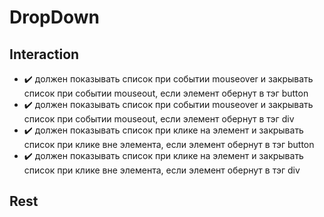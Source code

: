 # DropDown

## Interaction
- :heavy_check_mark: должен показывать список при событии mouseover и закрывать список при событии mouseout, если элемент обернут в тэг button
- :heavy_check_mark: должен показывать список при событии mouseover и закрывать список при событии mouseout, если элемент обернут в тэг div
- :heavy_check_mark: должен показывать список при клике на элемент и закрывать список при клике вне элемента, если элемент обернут в тэг button 
- :heavy_check_mark: должен показывать список при клике на элемент и закрывать список при клике вне элемента, если элемент обернут в тэг div 

## Rest